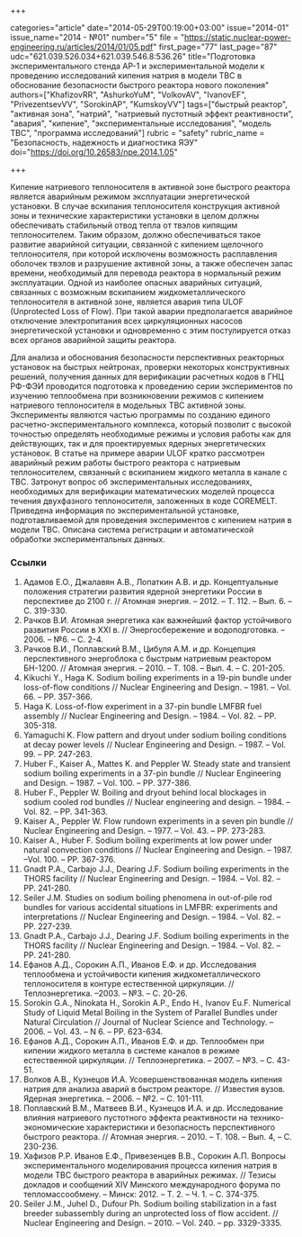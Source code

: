+++

categories="article"
date="2014-05-29T00:19:00+03:00"
issue="2014-01"
issue_name="2014 - №01"
number="5"
file = "https://static.nuclear-power-engineering.ru/articles/2014/01/05.pdf"
first_page="77"
last_page="87"
udc="621.039.526.034+621.039.546.8:536.26"
title="Подготовка экспериментального стенда АР-1 и экспериментальной модели к проведению исследований кипения натрия в модели ТВС в обоснование безопасности быстрого реактора нового поколения"
authors=["KhafizovRR", "AshurkoYuM", "VolkovAV", "IvanovEF", "PrivezentsevVV", "SorokinAP", "KumskoyVV"]
tags=["быстрый реактор", "активная зона", "натрий", "натриевый пустотный эффект реактивности", "авария", "кипение", "экспериментальные исследования", "модель ТВС", "программа исследований"]
rubric = "safety"
rubric_name = "Безопасность, надежность и диагностика ЯЭУ"
doi="https://doi.org/10.26583/npe.2014.1.05"

+++

Кипение натриевого теплоносителя в активной зоне быстрого реактора является аварийным режимом эксплуатации энергетической установки. В случае вскипания теплоносителя конструкция активной зоны и технические характеристики установки в целом должны обеспечивать стабильный отвод тепла от твэлов кипящим теплоносителем. Таким образом, должно обеспечиваться такое развитие аварийной ситуации, связанной с кипением щелочного теплоносителя, при которой исключены возможность расплавления оболочек твэлов и разрушение активной зоны, а также обеспечен запас времени, необходимый для перевода реактора в нормальный режим эксплуатации. Одной из наиболее опасных аварийных ситуаций, связанных с возможным вскипанием жидкометаллического теплоносителя в активной зоне, является авария типа ULOF (Unprotected Loss of Flow). При такой аварии предполагается аварийное отключение электропитания всех циркуляционных насосов энергетической установки и одновременно с этим постулируется отказ всех органов аварийной защиты реактора.

Для анализа и обоснования безопасности перспективных реакторных установок на быстрых нейтронах, проверки некоторых конструктивных решений, получения данных для верификации расчетных кодов в ГНЦ РФ-ФЭИ проводится подготовка к проведению серии экспериментов по изучению теплообмена при возникновении режимов с кипением натриевого теплоносителя в модельных ТВС активной зоны. Эксперименты являются частью программы по созданию единого расчетно-экспериментального комплекса, который позволит с высокой точностью определять необходимые режимы и условия работы как для действующих, так и для проектируемых ядерных энергетических установок. В статье на примере аварии ULOF кратко рассмотрен аварийный режим работы быстрого реактора с натриевым теплоносителем, связанный с вскипанием жидкого металла в канале с ТВС. Затронут вопрос об экспериментальных исследованиях, необходимых для верификации математических моделей процесса течения двухфазного теплоносителя, заложенных в коде COREMELT. Приведена информация по экспериментальной установке, подготавливаемой для проведения экспериментов с кипением натрия в модели ТВС. Описана система регистрации и автоматической обработки экспериментальных данных.

### Ссылки

1. Адамов Е.О., Джалавян А.В., Лопаткин А.В. и др. Концептуальные положения стратегии развития ядерной энергетики России в перспективе до 2100 г. // Атомная энергия. – 2012. – Т. 112. – Вып. 6. – С. 319-330.
2. Рачков В.И. Атомная энергетика как важнейший фактор устойчивого развития России в ХХI в. // Энергосбережение и водоподготовка. – 2006. – №6. – С. 2-4.
3. Рачков В.И., Поплавский В.М., Цибуля А.М. и др. Концепция перспективного энергоблока с быстрым натриевым реактором БН-1200. // Атомная энергия. – 2010. – Т. 108. – Вып. 4. – С. 201-205.
4. Kikuchi Y., Haga K. Sodium boiling experiments in a 19-pin bundle under loss-of-flow conditions // Nuclear Engineering and Design. – 1981. – Vol. 66. – PP. 357-366.
5. Haga K. Loss-of-flow experiment in a 37-pin bundle LMFBR fuel assembly // Nuclear Engineering and Design. – 1984. – Vol. 82. – PP. 305-318.
6. Yamaguchi K. Flow pattern and dryout under sodium boiling conditions at decay power levels // Nuclear Engineering and Design. – 1987. – Vol. 99. – PP. 247-263.
7. Huber F., Kaiser A., Mattes K. and Peppler W. Steady state and transient sodium boiling experiments in a 37-pin bundle // Nuclear Engineering and Design. – 1987. – Vol. 100. – PP. 377-386.
8. Huber F., Peppler W. Boiling and dryout behind local blockages in sodium cooled rod bundles // Nuclear engineering and design. – 1984. –Vol. 82. – PP. 341-363.
9. Kaiser A., Peppler W. Flow rundown experiments in a seven pin bundle // Nuclear Engineering and Design. – 1977. – Vol. 43. – PP. 273-283.
10. Kaiser A., Huber F. Sodium boiling experiments at low power under natural convection conditions // Nuclear Engineering and Design. – 1987. –Vol. 100. – PP. 367-376.
11. Gnadt P.A., Carbajo J.J., Dearing J.F. Sodium boiling experiments in the THORS facility // Nuclear Engineering and Design. – 1984. – Vol. 82. – PP. 241-280.
12. Seiler J.M. Studies on sodium boiling phenomena in out-of-pile rod bundles for various accidental situations in LMFBR: experiments and interpretations // Nuclear Engineering and Design. – 1984. – Vol. 82. – PP. 227-239.
13. Gnadt P.A., Carbajo J.J., Dearing J.F. Sodium boiling experiments in the THORS facility // Nuclear Engineering and Design. – 1984. – Vol. 82. – PP. 241-280.
14. Ефанов А.Д., Сорокин А.П., Иванов Е.Ф. и др. Исследования теплообмена и устойчивости кипения жидкометаллического теплоносителя в контуре естественной циркуляции. // Теплоэнергетика. –2003. – №3. – С. 20-26.
15. Sorokin G.A., Ninokata H., Sorokin A.P., Endo H., Ivanov Eu.F. Numerical Study of Liquid Metal Boiling in the System of Parallel Bundles under Natural Circulation // Journal of Nuclear Science and Technology. – 2006. – Vol. 43. – N 6. – PP. 623-634.
16. Ефанов А.Д., Сорокин А.П., Иванов Е.Ф. и др. Теплообмен при кипении жидкого металла в системе каналов в режиме естественной циркуляции. // Теплоэнергетика. – 2007. – №3. – С. 43-51.
17. Волков А.В., Кузнецов И.А. Усовершенствованная модель кипения натрия для анализа аварий в быстром реакторе. // Известия вузов. Ядерная энергетика. – 2006. – №2. – С. 101-111.
18. Поплавский В.М., Матвеев В.И., Кузнецов И.А. и др. Исследование влияния натриевого пустотного эффекта реактивности на технико-экономические характеристики и безопасность перспективного быстрого реактора. // Атомная энергия. – 2010. – Т. 108. – Вып. 4, – С. 230-236.
19. Хафизов Р.Р. Иванов Е.Ф., Привезенцев В.В., Сорокин А.П. Вопросы экспериментального моделирования процесса кипения натрия в модели ТВС быстрого реактора в аварийных режимах. // Тезисы докладов и сообщений XIV Минского международного форума по тепломассообмену. – Минск: 2012. – Т. 2. – Ч. 1. – С. 374-375.
20. Seiler J.M., Juhel D., Dufour Ph. Sodium boiling stabilization in a fast breeder subassembly during an unprotected loss of flow accident. // Nuclear Engineering and Design. – 2010. – Vol. 240. – pp. 3329-3335.